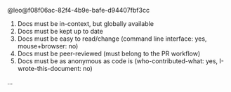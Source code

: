 @leo@f08f06ac-82f4-4b9e-bafe-d94407fbf3cc    

1. Docs must be in-context, but globally available
2. Docs must be kept up to date
3. Docs must be easy to read/change (command line interface: yes, mouse+browser: no)
4. Docs must be peer-reviewed (must belong to the PR workflow)
5. Docs must be as anonymous as code is (who-contributed-what: yes, I-wrote-this-document: no)

...
